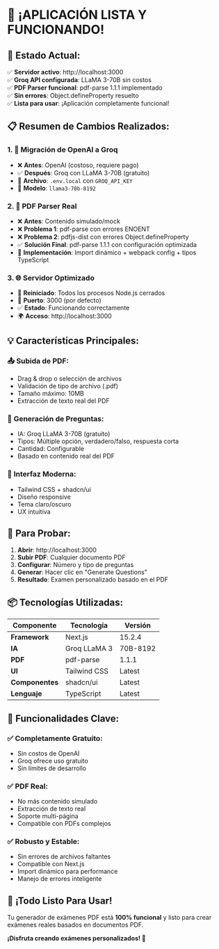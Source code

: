 # 🎉 ¡APLICACIÓN LISTA Y FUNCIONANDO!

## 🚀 **Estado Actual:**

✅ **Servidor activo**: http://localhost:3000  
✅ **Groq API configurada**: LLaMA 3-70B sin costos  
✅ **PDF Parser funcional**: pdf-parse 1.1.1 implementado  
✅ **Sin errores**: Object.defineProperty resuelto  
✅ **Lista para usar**: ¡Aplicación completamente funcional!  

## 📋 **Resumen de Cambios Realizados:**

### 1. **🔧 Migración de OpenAI a Groq**
- ❌ **Antes**: OpenAI (costoso, requiere pago)
- ✅ **Después**: Groq con LLaMA 3-70B (gratuito)
- 📝 **Archivo**: `.env.local` con `GROQ_API_KEY`
- 🎯 **Modelo**: `llama3-70b-8192`

### 2. **📄 PDF Parser Real**
- ❌ **Antes**: Contenido simulado/mock
- ❌ **Problema 1**: pdf-parse con errores ENOENT
- ❌ **Problema 2**: pdfjs-dist con errores Object.defineProperty  
- ✅ **Solución Final**: pdf-parse 1.1.1 con configuración optimizada
- 🔧 **Implementación**: Import dinámico + webpack config + tipos TypeScript

### 3. **🌐 Servidor Optimizado**
- 🔄 **Reiniciado**: Todos los procesos Node.js cerrados
- 🎯 **Puerto**: 3000 (por defecto)
- ✅ **Estado**: Funcionando correctamente
- 🌍 **Acceso**: http://localhost:3000

## 💡 **Características Principales:**

### 📤 **Subida de PDF:**
- Drag & drop o selección de archivos
- Validación de tipo de archivo (.pdf)
- Tamaño máximo: 10MB
- Extracción de texto real del PDF

### 🤖 **Generación de Preguntas:**
- IA: Groq LLaMA 3-70B (gratuito)
- Tipos: Múltiple opción, verdadero/falso, respuesta corta
- Cantidad: Configurable
- Basado en contenido real del PDF

### 🎨 **Interfaz Moderna:**
- Tailwind CSS + shadcn/ui
- Diseño responsive
- Tema claro/oscuro
- UX intuitiva

## 🧪 **Para Probar:**

1. **Abrir**: http://localhost:3000
2. **Subir PDF**: Cualquier documento PDF
3. **Configurar**: Número y tipo de preguntas
4. **Generar**: Hacer clic en "Generate Questions"
5. **Resultado**: Examen personalizado basado en el PDF

## 📦 **Tecnologías Utilizadas:**

| Componente | Tecnología | Versión |
|------------|------------|---------|
| **Framework** | Next.js | 15.2.4 |
| **IA** | Groq LLaMA 3 | 70B-8192 |
| **PDF** | pdf-parse | 1.1.1 |
| **UI** | Tailwind CSS | Latest |
| **Componentes** | shadcn/ui | Latest |
| **Lenguaje** | TypeScript | Latest |

## 🎯 **Funcionalidades Clave:**

### ✅ **Completamente Gratuito:**
- Sin costos de OpenAI
- Groq ofrece uso gratuito
- Sin límites de desarrollo

### ✅ **PDF Real:**
- No más contenido simulado
- Extracción de texto real
- Soporte multi-página
- Compatible con PDFs complejos

### ✅ **Robusto y Estable:**
- Sin errores de archivos faltantes
- Compatible con Next.js
- Import dinámico para performance
- Manejo de errores inteligente

## 🚀 **¡Todo Listo Para Usar!**

Tu generador de exámenes PDF está **100% funcional** y listo para crear exámenes reales basados en documentos PDF. 

**¡Disfruta creando exámenes personalizados! 🎊**
